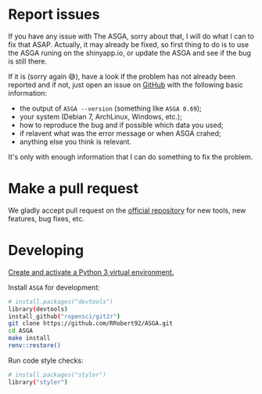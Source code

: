 # Report issues
If you have any issue with The ASGA, sorry about that, I will do what I
can to fix that ASAP. Actually, it may already be fixed, so first thing to do 
is to use the ASGA runing on the shinyapp.io, or update the ASGA and 
see if the bug is still there.

If it is (sorry again :sweat_smile:), have a look if the problem has not already been reported 
and if not, just open an issue on [GitHub](https://github.com/RRobert92/ASGA) with
the following basic information:
  - the output of `ASGA --version` (something like `ASGA 0.69`);
  - your system (Debian 7, ArchLinux, Windows, etc.);
  - how to reproduce the bug and if possible which data you used;
  - if relavent what was the error message or when ASGA crahed;
  - anything else you think is relevant.

It's only with enough information that I can do something to fix the problem.

# Make a pull request

We gladly accept pull request on the [official
repository](https://github.com/RRobert92/ASGA) for new tools, new features, bug
fixes, etc.

# Developing

[Create and activate a Python 3 virtual environment.](https://docs.python.org/3/tutorial/venv.html)

Install `ASGA` for development:

```bash
# install.packages("devtools")
library(devtools)
install_github("ropensci/git2r")
git clone https://github.com/RRobert92/ASGA.git
cd ASGA
make install
renv::restore()
```

Run code style checks:

```bash
# install.packages("styler")
library("styler")
```
